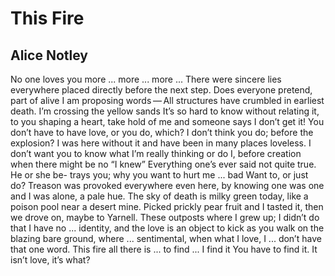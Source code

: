 # This Fire
## Alice Notley
No one loves you more ... more ... more ...
There were sincere lies everywhere placed directly before
the next step. Does everyone pretend, part of alive
I am proposing words — All structures have crumbled
in earliest death. I’m crossing the yellow sands
It’s so hard to know without relating it, to you
shaping a heart, take hold of me and someone says
I don’t get it! You don’t have to have love,
or you do, which? I don’t think you do; before
the explosion? I was here without it and have been in
many places loveless. I don’t want you
to know what I’m really thinking or do I, before
creation when there might be no “I knew”
Everything one’s ever said not quite true. He or she be-
trays you; why you want to hurt me ... bad
Want to, or just do? Treason was provoked
everywhere even here, by knowing one was one and
I was alone, a pale hue. The sky of death
is milky green today, like a poison pool near a
desert mine. Picked prickly pear fruit and I
tasted it, then we drove on, maybe to Yarnell.
These outposts where I grew up; I didn’t do that
I have no ... identity, and the love is an object
to kick as you walk on the blazing bare ground, where ...
sentimental, when what I love, I ... don’t have that one
word. This fire all there is ... to find ... I find it
You have to find it. It isn’t love, it’s what?